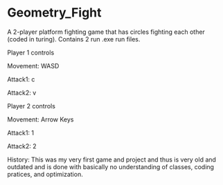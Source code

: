 # Geometry_Fight
A 2-player platform fighting game that has circles fighting each other (coded in turing). Contains 2 run .exe run files.

Player 1 controls

  Movement: WASD
  
  Attack1: c
  
  Attack2: v
  
  
Player 2 controls

  Movement: Arrow Keys
  
  Attack1: 1
  
  Attack2: 2


History: This was my very first game and project and thus is very old and outdated and is done with basically no understanding
of classes, coding pratices, and optimization.
